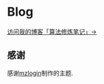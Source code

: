# Blog


[访问我的博客「算法修炼笔记」→](https://guokaide.github.io/)


## 感谢

感谢[mzlogin](https://github.com/mzlogin/mzlogin.github.io)制作的主题.


